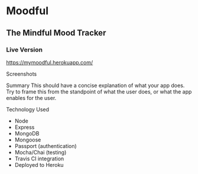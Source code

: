 # Moodful
## The Mindful Mood Tracker

### Live Version
https://mymoodful.herokuapp.com/

Screenshots

Summary
This should have a concise explanation of what your app does. 
Try to frame this from the standpoint of what the user does, or what the app enables for the user.

Technology Used
* Node
* Express
* MongoDB
* Mongoose
* Passport (authentication)
* Mocha/Chai (testing)
* Travis CI integration
* Deployed to Heroku

